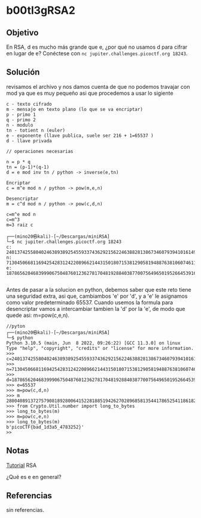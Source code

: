 # b00tl3gRSA2

## Objetivo 
En RSA, d es mucho más grande que e, ¿por qué no usamos d para cifrar en lugar de e? Conéctese con `nc jupiter.challenges.picoctf.org 18243`.

## Solución
revisamos el archivo y nos damos cuenta de que no podemos travajar con mod ya que es muy pequeño asi que procedemos a usar lo sigiente 

``` shell
c - texto cifrado
m - mensajo en texto plano (lo que se va encriptar)
p - primo 1
q - primo 2
n - modulo
tn - totient n (euler)
e - exponente (llave publica, suele ser 216 + 1=65537 )
d - llave privada

// operaciones necesarias

n = p * q
tn = (p-1)*(q-1)
d = e mod inv tn / python -> inverse(e,tn)

Encriptar
c = m^e mod n / python -> pow(m,e,n)

Desencriptar
m = c^d mod n / python -> pow(c,d,n)

c=m^e mod n
c=m^3
m=3 raiz c

┌──(mino20㉿kali)-[~/Descargas/miniRSA]
└─$ nc jupiter.challenges.picoctf.org 18243
c: 24013742558040246389389254559337436292156224638828138673460793941016149525390036953823743431145614579767077922796547071085891228036033745140487163117083060165968516116063964911694568568773895307973417949606342173311818770242844323155200018985982874072753981281676045336591752999474038823932205719662084739179
n: 71304506681169425428312422089662144315018071538129058194887638106074611539182486439569181019902336501138399219401954526600175003243576095032122614218438366839995882962926034943097177960288490318047487102569447576890778255966480153478937510534667352086526378594927556903822179943059360650155195142756592493527
e: 18786562046839990675048760123627817048192884038770075649650195266453916374674824806628943172111229448481876486891581073451717682851012839051522974498524115948393236984589560197007841787174954544256045885488146842304745443670510662836577879175949094593752105845508573130544455398461383776147829432874434063193
 
```

Antes de pasar a la solucion en python, debemos saber que este reto tiene una seguridad extra, asi que, cambiambos 'e' por 'd', y a 'e' le asignamos como valor predeterminado 65537. Cuando usemos la formula para desencriptar vamos a intercambiar tambien la 'd' por la 'e', de modo que quede asi: m=pow(c,e,n).

``` shell
//pyton
┌──(mino20㉿kali)-[~/Descargas/miniRSA]
└─$ python
Python 3.10.5 (main, Jun  8 2022, 09:26:22) [GCC 11.3.0] on linux
Type "help", "copyright", "credits" or "license" for more information.
>>> c=24013742558040246389389254559337436292156224638828138673460793941016149525390036953823743431145614579767077922796547071085891228036033745140487163117083060165968516116063964911694568568773895307973417949606342173311818770242844323155200018985982874072753981281676045336591752999474038823932205719662084739179
>>> n=71304506681169425428312422089662144315018071538129058194887638106074611539182486439569181019902336501138399219401954526600175003243576095032122614218438366839995882962926034943097177960288490318047487102569447576890778255966480153478937510534667352086526378594927556903822179943059360650155195142756592493527
>>> d=18786562046839990675048760123627817048192884038770075649650195266453916374674824806628943172111229448481876486891581073451717682851012839051522974498524115948393236984589560197007841787174954544256045885488146842304745443670510662836577879175949094593752105845508573130544455398461383776147829432874434063193
>>> e=65537
>>> m=pow(c,d,n)
>>> m
28004089137275790818928006415228188519426270289685813544178652541186182329466563113511931910778223161712601783067409984901028965440139838519014941262977993881751727132565561634069202331671884376205513981180447347227928319335899877535489002384490236247369002072494640267955841659486325425958554538712944541660
>>> from Crypto.Util.number import long_to_bytes
>>> long_to_bytes(m)
>>> m=pow(c,e,n)
>>> long_to_bytes(m)
b'picoCTF{bad_1d3a5_4783252}'
>>
```

## Notas
[Tutorial](https://en.wikipedia.org/wiki/RSA_(cryptosystem)) RSA

¿Qué es e en general?

## Referencias
sin referencias.